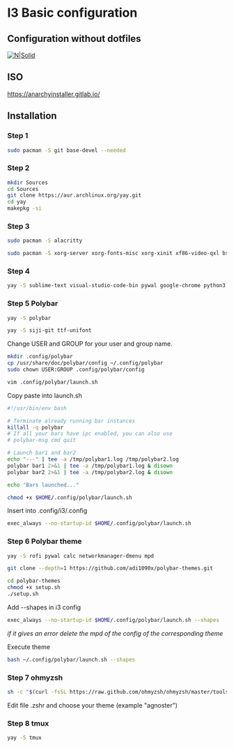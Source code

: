 # I3 Basic configuration 
## Configuration without dotfiles

[![N|Solid](https://anarchyinstaller.gitlab.io/assets/img/hero-img.png)](https://anarchyinstaller.gitlab.io/)

## ISO
https://anarchyinstaller.gitlab.io/

## Installation
### Step 1
```sh
sudo pacman -S git base-devel --needed
```
### Step 2
```sh
mkdir Sources
cd Sources
git clone https://aur.archlinux.org/yay.git
cd yay
makepkg -si
```
### Step 3
```sh
sudo pacman -S alacritty
```
```sh
sudo pacman -S xorg-server xorg-fonts-misc xorg-xinit xf86-video-qxl bspwm sxhkd dmenu nitrogen picom chromium arandr rxvt-unicode ranger rofi firefox vlc i3-gaps --needed
```
### Step 4
```sh
yay -S sublime-text visual-studio-code-bin pywal google-chrome python3
```
### Step 5 Polybar
```sh
yay -S polybar
```
```sh
yay -S siji-git ttf-unifont
```
Change USER and GROUP for your user and group name.
```sh
mkdir .config/polybar
cp /usr/share/doc/polybar/config ~/.config/polybar
sudo chown USER:GROUP .config/polybar/config
```
```sh
vim .config/polybar/launch.sh
```
Copy paste into launch.sh
```sh
#!/usr/bin/env bash

# Terminate already running bar instances
killall -q polybar
# If all your bars have ipc enabled, you can also use 
# polybar-msg cmd quit

# Launch bar1 and bar2
echo "---" | tee -a /tmp/polybar1.log /tmp/polybar2.log
polybar bar1 2>&1 | tee -a /tmp/polybar1.log & disown
polybar bar2 2>&1 | tee -a /tmp/polybar2.log & disown

echo "Bars launched..."
```
```sh
chmod +x $HOME/.config/polybar/launch.sh
```
Insert into .config/i3/.config
```sh
exec_always --no-startup-id $HOME/.config/polybar/launch.sh
```

### Step 6 Polybar theme
```sh
yay -S rofi pywal calc networkmanager-dmenu mpd
```
```sh
git clone --depth=1 https://github.com/adi1090x/polybar-themes.git

cd polybar-themes
chmod +x setup.sh
./setup.sh
```

Add --shapes in i3 config 
```sh
exec_always --no-startup-id $HOME/.config/polybar/launch.sh --shapes
```
*if it gives an error delete the mpd of the config of the corresponding theme*

Execute theme
```sh
bash ~/.config/polybar/launch.sh --shapes
```

### Step 7 ohmyzsh
```sh
sh -c "$(curl -fsSL https://raw.github.com/ohmyzsh/ohmyzsh/master/tools/install.sh)"
``` 
Edit file .zshr and choose your theme (example "agnoster")

### Step 8 tmux
```sh
yay -S tmux
``` 
